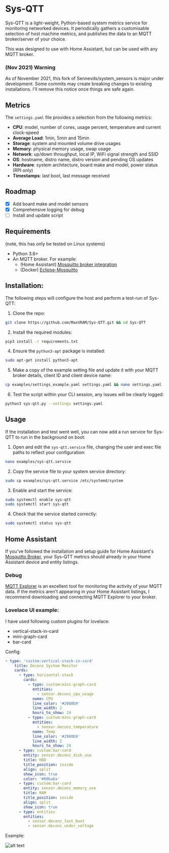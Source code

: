 # Sys-QTT
Sys-QTT is a light-weight, Python-based system metrics service for monitoring networked devices. It periodically gathers a customisable selection of host machine metrics, and publishes the data to an MQTT broker/server of your choice.

This was designed to use with Home Assistant, but can be used with any MQTT broker.

### (Nov 2021) Warning
As of November 2021, this fork of Sennevds/system_sensors is major under development.
Some commits may create breaking changes to existing installations.
I'll remove this notice once things are safe again.

## Metrics
The `settings.yaml` file provides a selection from the following metrics:
- **CPU**: model, number of cores, usage percent, temperature and current clock-speed
- **Average Load**: 1min, 5min and 15min
- **Storage**: system and mounted volume drive usages
- **Memory**: physical memory usage, swap usage
- **Network**: up/down throughput, local IP, WiFi signal strength and SSID
- **OS**: hostname, distro name, distro version and pending OS updates
- **Hardware**: system architecture, board make and model, power status (RPI only)
- **Timestamps**: last boot, last message received

## Roadmap
- [x] Add board make and model sensors
- [x] Comprehensive logging for debug
- [ ] Install and update script

## Requirements
(note, this has only be tested on Linux systems)
- Python 3.6+
- An MQTT broker. For example:
   - (Home Assistant) [Mosquitto broker integration](https://github.com/home-assistant/addons/blob/master/mosquitto/DOCS.md)
   - (Docker) [Eclipse-Mosquitto](https://hub.docker.com/_/eclipse-mosquitto)

## Installation:
The following steps will configure the host and perform a test-run of Sys-QTT:

1. Clone the repo:
```bash
git clone https://github.com/MaxVRAM/Sys-QTT.git && cd Sys-QTT
```
2. Install the required modules:
```bash
pip3 install -r requirements.txt
```
4. Ensure the `python3-apt` package is installed:
```bash
sudo apt-get install python3-apt
```
5. Make a copy of the example setting file and update it with your MQTT broker details, client ID and client device name:
```bash
cp examples/settings_example.yaml settings.yaml && nano settings.yaml
```
6. Test the script within your CLI session, any issues will be clearly logged:
```bash
python3 sys-qtt.py --settings settings.yaml
```

## Usage
If the installation and test went well, you can now add a run service for Sys-QTT to run in the background on boot:

1. Open and edit the `sys-qtt.service` file, changing the user and exec file paths to reflect your configuration:
```bash
nano examples/sys-qtt.service
```
2. Copy the service file to your system service directory:
```bash
sudo cp examples/sys-qtt.service /etc/systemd/system
```
3. Enable and start the service:
```bash
sudo systemctl enable sys-qtt
sudo systemctl start sys-qtt
```

4. Check that the service started correctly:
```bash
sudo systemctl status sys-qtt
```

## Home Assistant
If you've followed the installation and setup guide for Home Assistant's [Mosquitto Broker](https://github.com/home-assistant/addons/blob/master/mosquitto/DOCS.md), your Sys-QTT metrics should already in your Home Assistant device and entity listings.

### Debug
[MQTT Explorer](http://mqtt-explorer.com/) is an excellent tool for monitoring the activity of your MQTT data.
If the metrics aren't appearing in your Home Assistant listings, I recommend downloading and connecting MQTT Explorer to your broker.

### Lovelace UI example:
I have used following custom plugins for lovelace:
- vertical-stack-in-card
- mini-graph-card
- bar-card

Config:
```yaml
- type: 'custom:vertical-stack-in-card'
    title: Deconz System Monitor
    cards:
      - type: horizontal-stack
        cards:
          - type: custom:mini-graph-card
            entities:
              - sensor.deconz_cpu_usage
            name: CPU
            line_color: '#2980b9'
            line_width: 2
            hours_to_show: 24
          - type: custom:mini-graph-card
            entities:
              - sensor.deconz_temperature
            name: Temp
            line_color: '#2980b9'
            line_width: 2
            hours_to_show: 24
      - type: custom:bar-card
        entity: sensor.deconz_disk_use
        title: HDD
        title_position: inside
        align: split
        show_icon: true
        color: '#00ba6a'
      - type: custom:bar-card
        entity: sensor.deconz_memory_use
        title: RAM
        title_position: inside
        align: split
        show_icon: true
      - type: entities
        entities:
          - sensor.deconz_last_boot
          - sensor.deconz_under_voltage
```

Example:

![alt text](images/example.png?raw=true "Example")

